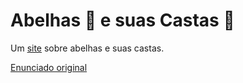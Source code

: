 # Abelhas 🐝 e suas Castas 🍯
Um [site](https://pierrevieira.github.io/cefet-web-bees/) sobre abelhas e suas castas.

[Enunciado original](https://github.com/fegemo/cefet-web-bees)